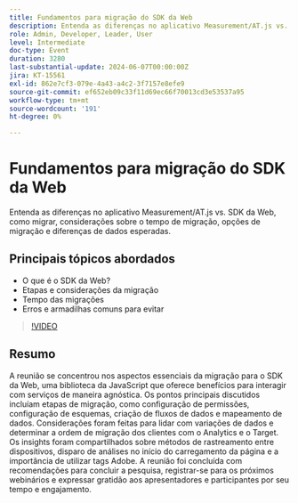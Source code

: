 ```yaml
---
title: Fundamentos para migração do SDK da Web
description: Entenda as diferenças no aplicativo Measurement/AT.js vs. SDK da Web, como migrar, considerações sobre o tempo de migração, opções de migração e diferenças de dados esperadas.
role: Admin, Developer, Leader, User
level: Intermediate
doc-type: Event
duration: 3280
last-substantial-update: 2024-06-07T00:00:00Z
jira: KT-15561
exl-id: 862e7cf3-079e-4a43-a4c2-3f7157e8efe9
source-git-commit: ef652eb09c33f11d69ec66f70013cd3e53537a95
workflow-type: tm+mt
source-wordcount: '191'
ht-degree: 0%

---
```


# Fundamentos para migração do SDK da Web

Entenda as diferenças no aplicativo Measurement/AT.js vs. SDK da Web, como migrar, considerações sobre o tempo de migração, opções de migração e diferenças de dados esperadas.

## Principais tópicos abordados

* O que é o SDK da Web?
* Etapas e considerações da migração
* Tempo das migrações
* Erros e armadilhas comuns para evitar

>[!VIDEO](https://video.tv.adobe.com/v/3429291/?learn=on)


## Resumo

A reunião se concentrou nos aspectos essenciais da migração para o SDK da Web, uma biblioteca da JavaScript que oferece benefícios para interagir com serviços de maneira agnóstica. &#x200B;Os pontos principais discutidos incluíam etapas de migração, como configuração de permissões, configuração de esquemas, criação de fluxos de dados e mapeamento de dados. Considerações foram feitas para lidar com variações de dados e determinar a ordem de migração dos clientes com o Analytics e o Target. Os insights foram compartilhados sobre métodos de rastreamento entre dispositivos, disparo de análises no início do carregamento da página e a importância de utilizar tags Adobe. A reunião foi concluída com recomendações para concluir a pesquisa, registrar-se para os próximos webinários e expressar gratidão aos apresentadores e participantes por seu tempo e engajamento.